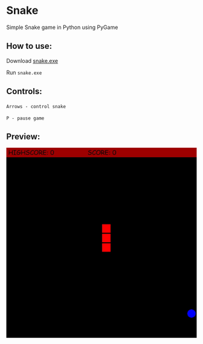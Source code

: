 # Snake
Simple Snake game in Python using PyGame

## How to use:
Download [snake.exe](https://github.com/Lavertis/snake/blob/master/output/snake.exe)

Run `snake.exe`

## Controls:
`Arrows - control snake`

`P - pause game`

## Preview:

![](src/Video.gif)
